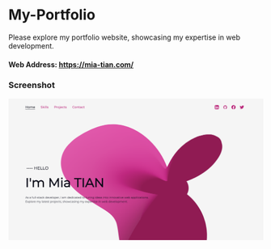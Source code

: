 # My-Portfolio
Please explore my portfolio website, showcasing my expertise in web development.  
#### Web Address: https://mia-tian.com/

### Screenshot  
<img src="Screenshot 2023-06-06 at 12.00.37 AM.png" alt="Screenshot" style="width: 600px; height: auto;"> <br>


